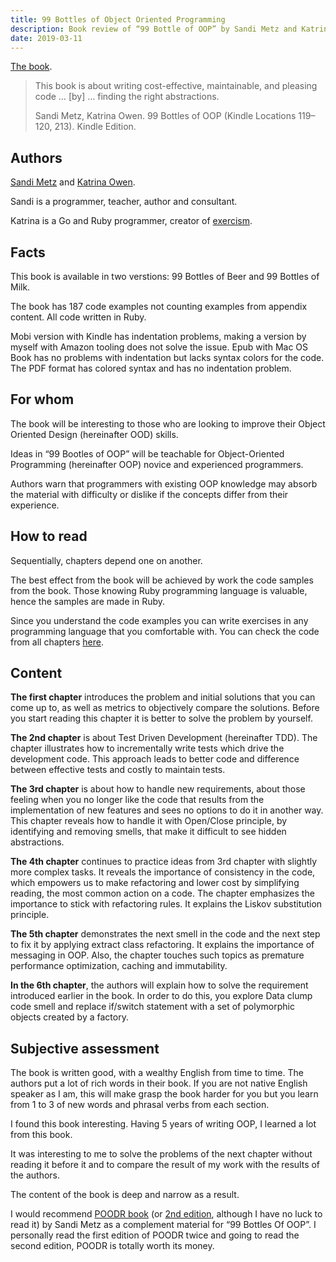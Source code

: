 ```yaml
---
title: 99 Bottles of Object Oriented Programming
description: Book review of “99 Bottle of OOP” by Sandi Metz and Katrina Owen
date: 2019-03-11
---
```


[The book](https://www.sandimetz.com/99bottles).

> This book is about writing cost-effective, maintainable, and pleasing code … [by] … finding the right abstractions.
>
> Sandi Metz, Katrina Owen. 99 Bottles of OOP (Kindle Locations 119–120, 213). Kindle Edition.

## Authors

[Sandi Metz](https://www.sandimetz.com/) and [Katrina Owen](https://www.kytrinyx.com).

Sandi is a programmer, teacher, author and consultant.

Katrina is a Go and Ruby programmer, creator of [exercism](https://exercism.io).

## Facts

This book is available in two verstions: 99 Bottles of Beer and 99 Bottles of Milk.

The book has 187 code examples not counting examples from appendix content. All code written in Ruby.

Mobi version with Kindle has indentation problems, making a version by myself with Amazon tooling does not solve the issue. Epub with Mac OS Book has no problems with indentation but lacks syntax colors for the code. The PDF format has colored syntax and has no indentation problem.

## For whom

The book will be interesting to those who are looking to improve their Object Oriented Design (hereinafter OOD) skills.

Ideas in “99 Bootles of OOP” will be teachable for Object-Oriented Programming (hereinafter OOP) novice and experienced programmers.

Authors warn that programmers with existing OOP knowledge may absorb the material with difficulty or dislike if the concepts differ from their experience.

## How to read

Sequentially, chapters depend one on another.

The best effect from the book will be achieved by work the code samples from the book. Those knowing Ruby programming language is valuable, hence the samples are made in Ruby.

Since you understand the code examples you can write exercises in any programming language that you comfortable with.
You can check the code from all chapters [here](https://github.com/sandimetz/99bottles).

## Content

**The first chapter** introduces the problem and initial solutions that you can come up to, as well as metrics to objectively compare the solutions. Before you start reading this chapter it is better to solve the problem by yourself.

**The 2nd chapter** is about Test Driven Development (hereinafter TDD). The chapter illustrates how to incrementally write tests which drive the development code. This approach leads to better code and difference between effective tests and costly to maintain tests.

**The 3rd chapter** is about how to handle new requirements, about those feeling when you no longer like the code that results from the implementation of new features and sees no options to do it in another way. This chapter reveals how to handle it with Open/Close principle, by identifying and removing smells, that make it difficult to see hidden abstractions.

**The 4th chapter** continues to practice ideas from 3rd chapter with slightly more complex tasks. It reveals the importance of consistency in the code, which empowers us to make refactoring and lower cost by simplifying reading, the most common action on a code. The chapter emphasizes the importance to stick with refactoring rules. It explains the Liskov substitution principle.

**The 5th chapter** demonstrates the next smell in the code and the next step to fix it by applying extract class refactoring. It explains the importance of messaging in OOP. Also, the chapter touches such topics as premature performance optimization, caching and immutability.

**In the 6th chapter**, the authors will explain how to solve the requirement introduced earlier in the book. In order to do this, you explore Data clump code smell and replace if/switch statement with a set of polymorphic objects created by a factory.

## Subjective assessment

The book is written good, with a wealthy English from time to time. The authors put a lot of rich words in their book. If you are not native English speaker as I am, this will make grasp the book harder for you but you learn from 1 to 3 of new words and phrasal verbs from each section.

I found this book interesting. Having 5 years of writing OOP, I learned a lot from this book.

It was interesting to me to solve the problems of the next chapter without reading it before it and to compare the result of my work with the results of the authors.

The content of the book is deep and narrow as a result.

I would recommend [POODR book](https://amzn.to/32MLnFU) (or [2nd edition](https://amzn.to/2YotkX8), although I have no luck to read it) by Sandi Metz as a complement material for “99 Bottles Of OOP”. I personally read the first edition of POODR twice and going to read the second edition, POODR is totally worth its money.


